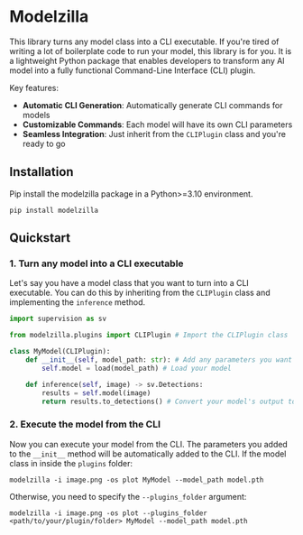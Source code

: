 # Modelzilla

This library turns any model class into a CLI executable. If you're tired of writing a lot of boilerplate code to run your model, this library is for you.
It is a lightweight Python package that enables developers to transform any AI model into a fully functional Command-Line Interface (CLI) plugin.

Key features:
- **Automatic CLI Generation**: Automatically generate CLI commands for models
- **Customizable Commands**: Each model will have its own CLI parameters
- **Seamless Integration**: Just inherit from the `CLIPlugin` class and you're ready to go

## Installation

Pip install the modelzilla package in a Python>=3.10 environment.

```shell
pip install modelzilla
```

## Quickstart

### 1. Turn any model into a CLI executable
Let's say you have a model class that you want to turn into a CLI executable. You can do this by inheriting from the `CLIPlugin` class and implementing the `inference` method.

```python
import supervision as sv

from modelzilla.plugins import CLIPlugin # Import the CLIPlugin class

class MyModel(CLIPlugin):
    def __init__(self, model_path: str): # Add any parameters you want to the CLI
        self.model = load(model_path) # Load your model

    def inference(self, image) -> sv.Detections:
        results = self.model(image)
        return results.to_detections() # Convert your model's output to sv.Detections
```

### 2. Execute the model from the CLI
Now you can execute your model from the CLI. The parameters you added to the `__init__` method will be automatically added to the CLI.
If the model class in inside the `plugins` folder:

```shell
modelzilla -i image.png -os plot MyModel --model_path model.pth
```

Otherwise, you need to specify the `--plugins_folder` argument:

```shell
modelzilla -i image.png -os plot --plugins_folder <path/to/your/plugin/folder> MyModel --model_path model.pth
```
